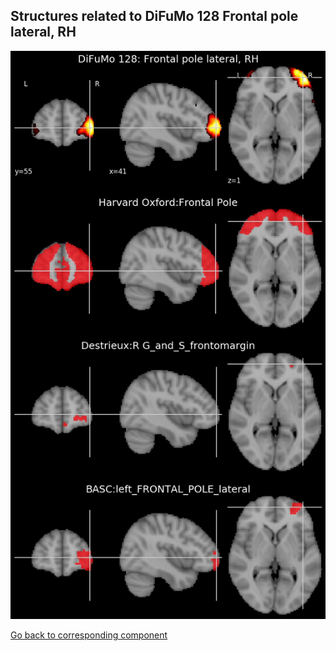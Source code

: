 


## Structures related to DiFuMo 128 Frontal pole lateral, RH

![4](4.jpg "Structures related to DiFuMo 128 Frontal pole lateral, RH")

[Go back to corresponding component](https://parietal-inria.github.io/DiFuMo/128/html/4.html)